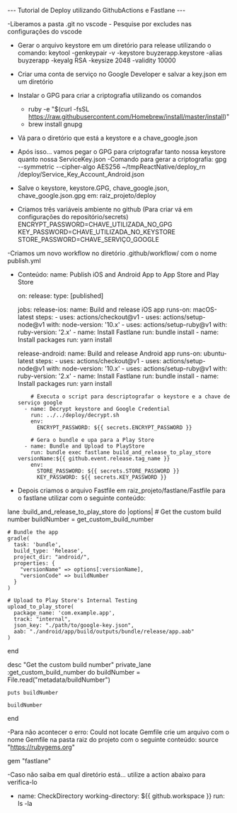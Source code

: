 --- Tutorial de Deploy utilizando GithubActions e Fastlane ---

  -Liberamos a pasta .git no vscode - Pesquise por excludes nas configurações do vscode
  - Gerar o arquivo keystore em um diretório para release utilizando o comando: 
    keytool -genkeypair -v -keystore buyzerapp.keystore -alias buyzerapp -keyalg RSA -keysize 2048 -validity 10000 
    <!-- Obs: Esse arquivo tem que estar salvo em android/app - É necessário colocar também no android/app/gradle.properties as seguintes chaves:  -->
  - Criar uma conta de serviço no Google Developer e salvar a key.json em um diretório

  - Instalar o GPG para criar a criptografia utilizando os comandos
    - ruby -e "$(curl -fsSL https://raw.githubusercontent.com/Homebrew/install/master/install)"
    - brew install gnupg

  - Vá para o diretório que está a keystore e a chave_google.json
  - Após isso... vamos pegar o GPG para criptografar tanto nossa keystore quanto nossa ServiceKey.json
    -Comando para gerar a criptografia: gpg --symmetric --cipher-algo AES256 ~/tmpReactNative/deploy_rn
/deploy/Service_Key_Account_Android.json
    <!-- Necessita passar o caminho REAL da chave.json e do Keystore e também esse comando pedirá uma senha (essa senha vc usará para descriptografar)-->

  - Salve o keystore, keystore.GPG, chave_google.json, chave_google.json.gpg em: raiz_projeto/deploy

  - Criamos três variáveis ambiente no github (Para criar vá em configurações do repositório/secrets)
    ENCRYPT_PASSWORD=CHAVE_UTILIZADA_NO_GPG
    KEY_PASSWORD=CHAVE_UTILIZADA_NO_KEYSTORE
    STORE_PASSWORD=CHAVE_SERVIÇO_GOOGLE

  -Criamos um novo workflow no diretório .github/workflow/ com o nome publish.yml
  - Conteúdo:
    name: Publish iOS and Android App to App Store and Play Store

    on:
      release:
        type: [published]

    jobs:
      release-ios:
        name: Build and release iOS app
        runs-on: macOS-latest
        steps:
          - uses: actions/checkout@v1
          - uses: actions/setup-node@v1
            with:
              node-version: '10.x'
          - uses: actions/setup-ruby@v1
            with:
              ruby-version: '2.x'
          - name: Install Fastlane
            run: bundle install
          - name: Install packages
            run: yarn install

      release-android:
        name: Build and release Android app
        runs-on: ubuntu-latest
        steps:
          - uses: actions/checkout@v1
          - uses: actions/setup-node@v1
            with:
              node-version: '10.x'
          - uses: actions/setup-ruby@v1
            with:
              ruby-version: '2.x'
          - name: Install Fastlane
            run: bundle install
          - name: Install packages
            run: yarn install

            # Executa o script para descriptografar o keystore e a chave de serviço google
          - name: Decrypt keystore and Google Credential
            run: ../../deploy/decrypt.sh
            env:
              ENCRYPT_PASSWORD: ${{ secrets.ENCRYPT_PASSWORD }}

            # Gera o bundle e upa para a Play Store
          - name: Bundle and Upload to PlayStore
            run: bundle exec fastlane build_and_release_to_play_store versionName:${{ github.event.release.tag_name }}
            env:
              STORE_PASSWORD: ${{ secrets.STORE_PASSWORD }}
              KEY_PASSWORD: ${{ secrets.KEY_PASSWORD }}

  - Depois criamos o arquivo Fastfile em raiz_projeto/fastlane/Fastfile para o fastlane utilizar
  com o seguinte conteúdo:

  lane :build_and_release_to_play_store do |options|
    # Get the custom build number
    buildNumber = get_custom_build_number

    # Bundle the app
    gradle(
      task: 'bundle',
      build_type: 'Release',
      project_dir: "android/",
      properties: {
        "versionName" => options[:versionName],
        "versionCode" => buildNumber
      }
    )

    # Upload to Play Store's Internal Testing
    upload_to_play_store(
      package_name: 'com.example.app',
      track: "internal",
      json_key: "./path/to/google-key.json",
      aab: "./android/app/build/outputs/bundle/release/app.aab"
    )
  end

  desc "Get the custom build number"
  private_lane :get_custom_build_number do
    buildNumber = File.read("metadata/buildNumber")

    puts buildNumber

    buildNumber
  end


-Para não acontecer o erro: Could not locate Gemfile crie um arquivo com o nome Gemfile na pasta raiz do projeto com o seguinte conteúdo:
  source "https://rubygems.org"

  gem "fastlane"

-Caso não saiba em qual diretório está... utilize a action abaixo para verifica-lo
  - name: CheckDirectory
    working-directory: ${{ github.workspace }}
    run: ls -la


<!-- Chave para descriptografar - keystore -->
  <!-- String para criptografia md5: hogsmead.2020.is.the.best -->
  <!-- MD5 da string acima: 89cc2a8b527b3b29e92ec752427f72a3 -->

<!-- Chave do keystore -->
  <!-- String para criptografia md5: hogsmead.2020.is.the.best -->
  <!-- MD5 da string acima: 89cc2a8b527b3b29e92ec752427f72a3 -->

<!-- Chave da conta de serviço: eae4f269ac301251571f9ce12bbd439e2acf5c35 -->
  